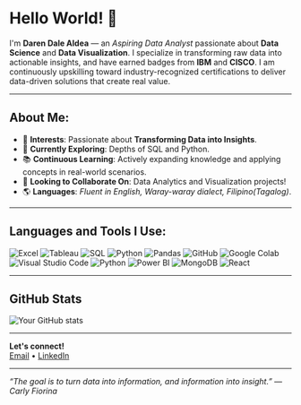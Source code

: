 # Hello World! 👋

I'm **Daren Dale Aldea** — an *Aspiring Data Analyst* passionate about **Data Science** and **Data Visualization**. I specialize in transforming raw data into actionable insights, and have earned badges from **IBM** and **CISCO**. I am continuously upskilling toward industry-recognized certifications to deliver data-driven solutions that create real value.

---

## About Me:
- 🌟 **Interests**: Passionate about **Transforming Data into Insights**.
- 🔬 **Currently Exploring**: Depths of SQL and Python.
- 📚 **Continuous Learning**: Actively expanding knowledge and applying concepts in real-world scenarios.
- 🤝 **Looking to Collaborate On**: Data Analytics and Visualization projects!
- 🌎 **Languages**: *Fluent in English, Waray-waray dialect, Filipino(Tagalog)*.

---

##  Languages and Tools I Use:

![Excel](https://img.shields.io/badge/Excel-217346?style=for-the-badge&logo=microsoft-excel&logoColor=white)
![Tableau](https://img.shields.io/badge/Tableau-E97627?style=for-the-badge&logo=tableau&logoColor=white)
![SQL](https://img.shields.io/badge/SQL-4479A1?style=for-the-badge&logo=postgresql&logoColor=white) ![Python](https://img.shields.io/badge/Python-3776AB?style=for-the-badge&logo=python&logoColor=white)
![Pandas](https://img.shields.io/badge/Pandas-150458?style=for-the-badge&logo=pandas&logoColor=white)
![GitHub](https://img.shields.io/badge/GitHub-181717?style=for-the-badge&logo=github&logoColor=white)
![Google Colab](https://img.shields.io/badge/GoogleColab-F9AB00?style=for-the-badge&logo=googlecolab&logoColor=white)
![Visual Studio Code](https://img.shields.io/badge/VS%20Code-007ACC?style=for-the-badge&logo=visualstudiocode&logoColor=white)
![Python](https://img.shields.io/badge/Python-3776AB?style=for-the-badge&logo=python&logoColor=white)
![Power BI](https://img.shields.io/badge/PowerBI-F2C811?style=for-the-badge&logo=powerbi&logoColor=black)
![MongoDB](https://img.shields.io/badge/MongoDB-47A248?style=for-the-badge&logo=mongodb&logoColor=white)
![React](https://img.shields.io/badge/React-20232A?style=for-the-badge&logo=react&logoColor=61DAFB)



---

##  GitHub Stats
![Your GitHub stats](https://github-readme-stats.vercel.app/api?username=legendaren-arc&show_icons=true&theme=tokyonight)

---

 **Let's connect!**  
[Email](mailto:aldeadarendale@gmail.com) • [LinkedIn](https://linkedin.com/in/daren-dale-aldea)

---

*“The goal is to turn data into information, and information into insight.” — Carly Fiorina*
